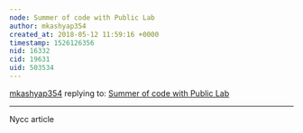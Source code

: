 ```yaml
---
node: Summer of code with Public Lab
author: mkashyap354
created_at: 2018-05-12 11:59:16 +0000
timestamp: 1526126356
nid: 16332
cid: 19631
uid: 503534
---
```




[mkashyap354](../profile/mkashyap354) replying to: [Summer of code with Public Lab](../notes/sagarpreet/05-12-2018/summer-of-code-with-public-lab)

----
Nycc article